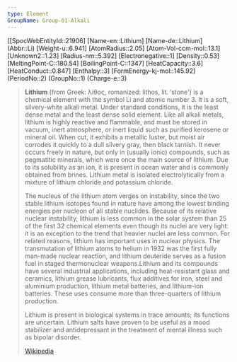 ```yaml
---
type: Element
GroupName: Group-01-Alkali
---
```

[[SpocWebEntityId::21906]
[Name-en::Lithium]
[Name-de::Lithium]
(Abbr::Li)
[Weight-u::6.941]
[AtomRadius::2.05]
[Atom-Vol-ccm-mol::13.1]
[Unknown2::1.23]
[Radius-nm::5.392]
[Electronegative::1]
[Density::0.53]
[MeltingPoint-C::180.54]
[BoilingPoint-C::1347]
[HeatCapacity::3.6]
[HeatConduct::0.847]
[Enthalpy::3]
[FormEnergy-kj-mol::145.92]
(PeriodNo::2)
(GroupNo::1)
(Charge-e::3)

> **Lithium** (from Greek: λίθος, romanized: lithos, lit. 'stone') is a chemical element with the symbol Li and atomic number 3. It is a soft, silvery-white alkali metal. Under standard conditions, it is the least dense metal and the least dense solid element. Like all alkali metals, lithium is highly reactive and flammable, and must be stored in vacuum, inert atmosphere, or inert liquid such as purified kerosene or mineral oil. When cut, it exhibits a metallic luster, but moist air corrodes it quickly to a dull silvery gray, then black tarnish. It never occurs freely in nature, but only in (usually ionic) compounds, such as pegmatitic minerals, which were once the main source of lithium. Due to its solubility as an ion, it is present in ocean water and is commonly obtained from brines. Lithium metal is isolated electrolytically from a mixture of lithium chloride and potassium chloride.
>
> The nucleus of the lithium atom verges on instability, since the two stable lithium isotopes found in nature have among the lowest binding energies per nucleon of all stable nuclides. Because of its relative nuclear instability, lithium is less common in the solar system than 25 of the first 32 chemical elements even though its nuclei are very light: it is an exception to the trend that heavier nuclei are less common. For related reasons, lithium has important uses in nuclear physics. The transmutation of lithium atoms to helium in 1932 was the first fully man-made nuclear reaction, and lithium deuteride serves as a fusion fuel in staged thermonuclear weapons.Lithium and its compounds have several industrial applications, including heat-resistant glass and ceramics, lithium grease lubricants, flux additives for iron, steel and aluminium production, lithium metal batteries, and lithium-ion batteries. These uses consume more than three-quarters of lithium production.
>
> Lithium is present in biological systems in trace amounts; its functions are uncertain. Lithium salts have proven to be useful as a mood stabilizer and antidepressant   in the treatment of mental illness such as bipolar disorder.
>
> [Wikipedia](https://en.wikipedia.org/wiki/Lithium)